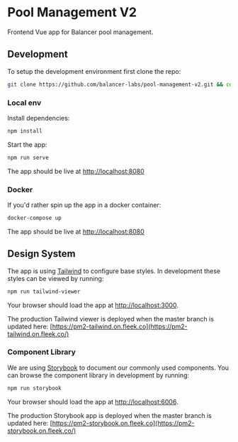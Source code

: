 # Pool Management V2
Frontend Vue app for Balancer pool management.

## Development
To setup the development environment first clone the repo:
```bash
git clone https://github.com/balancer-labs/pool-management-v2.git && cd pool-management-v2
```

### Local env
Install dependencies:
```bash
npm install
```

Start the app:
```bash
npm run serve
```

The app should be live at [http://localhost:8080](http://localhost:8080)

### Docker
If you'd rather spin up the app in a docker container:

```bash
docker-compose up
```

The app should be live at [http://localhost:8080](http://localhost:8080)


## Design System
The app is using [Tailwind](https://tailwindcss.com/) to configure base styles. In development these styles can be viewed by running:

```bash
npm run tailwind-viewer
```
Your browser should load the app at [http://localhost:3000](http://localhost:3000).

The production Tailwind viewer is deployed when the master branch is updated here: [https://pm2-tailwind.on.fleek.co](https://pm2-tailwind.on.fleek.co/)

### Component Library
We are using [Storybook](https://storybook.js.org/) to document our commonly used components. You can browse the component library in development by running:

```bash
npm run storybook
```
Your browser should load the app at [http://localhost:6006](http://localhost:6006).

The production Storybook app is deployed when the master branch is updated here: [https://pm2-storybook.on.fleek.co](https://pm2-storybook.on.fleek.co/)
